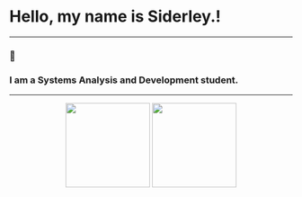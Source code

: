 <h1>Hello, my name is Siderley.!</h1>

-------

### 🤠
### I am a Systems Analysis and Development student.

-------

<div align="center">
<img height="150em" src="https://github-readme-stats.vercel.app/api?username=Siidozo&show_icons=true&theme=synthwave" /> 
<img height="150em" src="https://github-readme-stats.vercel.app/api/top-langs/?username=Siidozo&layout=compact&theme=synthwave" />
</div>
